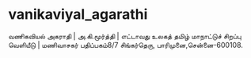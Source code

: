 # vanikaviyal_agarathi
வணிகவியல் அகராதி | அ.கி.மூர்த்தி | எட்டாவது உலகத் தமிழ் மாநாட்டுச் சிறப்பு வெளியீடு | மணிவாசகர் பதிப்பகம்8/7 சிங்கர்தெரு, பாரிமுனை,சென்னை-600108.
